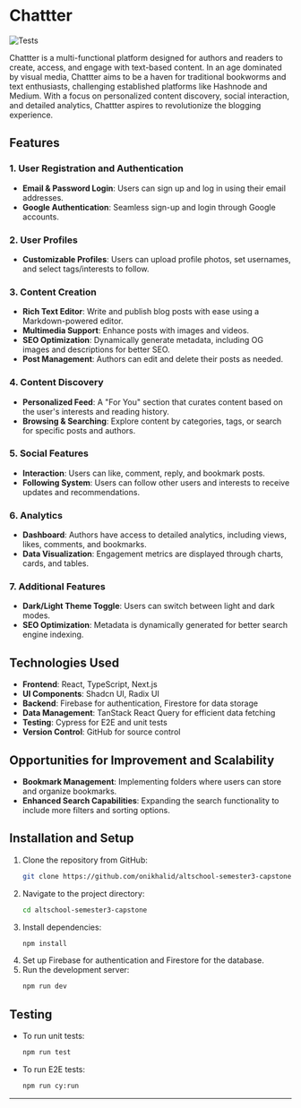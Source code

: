 
# Chattter

![Tests](https://github.com/[onikhalid]/[altschool-semester3-capstone]/workflows/Run%20Tests/badge.svg)

Chattter is a multi-functional platform designed for authors and readers to create, access, and engage with text-based content. In an age dominated by visual media, Chattter aims to be a haven for traditional bookworms and text enthusiasts, challenging established platforms like Hashnode and Medium. With a focus on personalized content discovery, social interaction, and detailed analytics, Chattter aspires to revolutionize the blogging experience.

## Features

### 1. User Registration and Authentication
- **Email & Password Login**: Users can sign up and log in using their email addresses.
- **Google Authentication**: Seamless sign-up and login through Google accounts.

### 2. User Profiles
- **Customizable Profiles**: Users can upload profile photos, set usernames, and select tags/interests to follow.

### 3. Content Creation
- **Rich Text Editor**: Write and publish blog posts with ease using a Markdown-powered editor.
- **Multimedia Support**: Enhance posts with images and videos.
- **SEO Optimization**: Dynamically generate metadata, including OG images and descriptions for better SEO.
- **Post Management**: Authors can edit and delete their posts as needed.

### 4. Content Discovery
- **Personalized Feed**: A "For You" section that curates content based on the user's interests and reading history.
- **Browsing & Searching**: Explore content by categories, tags, or search for specific posts and authors.

### 5. Social Features
- **Interaction**: Users can like, comment, reply, and bookmark posts.
- **Following System**: Users can follow other users and interests to receive updates and recommendations.

### 6. Analytics
- **Dashboard**: Authors have access to detailed analytics, including views, likes, comments, and bookmarks.
- **Data Visualization**: Engagement metrics are displayed through charts, cards, and tables.

### 7. Additional Features
- **Dark/Light Theme Toggle**: Users can switch between light and dark modes.
- **SEO Optimization**: Metadata is dynamically generated for better search engine indexing.

## Technologies Used

- **Frontend**: React, TypeScript, Next.js
- **UI Components**: Shadcn UI, Radix UI
- **Backend**: Firebase for authentication, Firestore for data storage
- **Data Management**: TanStack React Query for efficient data fetching
- **Testing**: Cypress for E2E and unit tests
- **Version Control**: GitHub for source control

## Opportunities for Improvement and Scalability
- **Bookmark Management**: Implementing folders where users can store and organize bookmarks.
- **Enhanced Search Capabilities**: Expanding the search functionality to include more filters and sorting options.

## Installation and Setup

1. Clone the repository from GitHub:
    ```bash
    git clone https://github.com/onikhalid/altschool-semester3-capstone.git
    ```
2. Navigate to the project directory:
    ```bash
    cd altschool-semester3-capstone
    ```
3. Install dependencies:
    ```bash
    npm install
    ```
4. Set up Firebase for authentication and Firestore for the database.
5. Run the development server:
    ```bash
    npm run dev
    ```

## Testing

- To run unit tests:
    ```bash
    npm run test
    ```
- To run E2E tests:
    ```bash
    npm run cy:run
    ```

---
